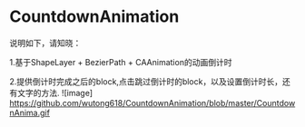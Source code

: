 # CountdownAnimation
说明如下，请知晓：

1.基于ShapeLayer + BezierPath + CAAnimation的动画倒计时

2.提供倒计时完成之后的block,点击跳过倒计时的block，以及设置倒计时长，还有文字的方法. 
![image] https://github.com/wutong618/CountdownAnimation/blob/master/CountdownAnima.gif 
